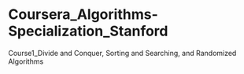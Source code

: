 # Coursera_Algorithms-Specialization_Stanford
Course1_Divide and Conquer, Sorting and Searching, and Randomized Algorithms
